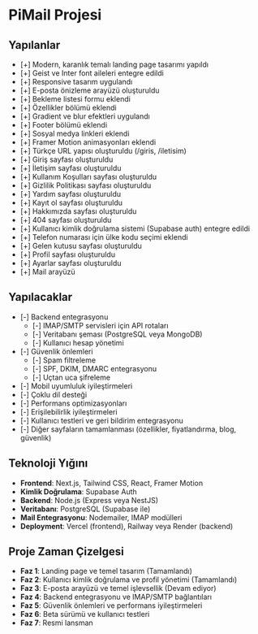 # PiMail Projesi

## Yapılanlar
- [+] Modern, karanlık temalı landing page tasarımı yapıldı
- [+] Geist ve Inter font aileleri entegre edildi
- [+] Responsive tasarım uygulandı
- [+] E-posta önizleme arayüzü oluşturuldu
- [+] Bekleme listesi formu eklendi
- [+] Özellikler bölümü eklendi
- [+] Gradient ve blur efektleri uygulandı
- [+] Footer bölümü eklendi
- [+] Sosyal medya linkleri eklendi
- [+] Framer Motion animasyonları eklendi
- [+] Türkçe URL yapısı oluşturuldu (/giris, /iletisim)
- [+] Giriş sayfası oluşturuldu
- [+] İletişim sayfası oluşturuldu
- [+] Kullanım Koşulları sayfası oluşturuldu
- [+] Gizlilik Politikası sayfası oluşturuldu
- [+] Yardım sayfası oluşturuldu
- [+] Kayıt ol sayfası oluşturuldu
- [+] Hakkımızda sayfası oluşturuldu
- [+] 404 sayfası oluşturuldu
- [+] Kullanıcı kimlik doğrulama sistemi (Supabase auth) entegre edildi
- [+] Telefon numarası için ülke kodu seçimi eklendi
- [+] Gelen kutusu sayfası oluşturuldu
- [+] Profil sayfası oluşturuldu
- [+] Ayarlar sayfası oluşturuldu
- [+] Mail arayüzü

## Yapılacaklar
- [-] Backend entegrasyonu
  - [-] IMAP/SMTP servisleri için API rotaları
  - [-] Veritabanı şeması (PostgreSQL veya MongoDB)
  - [-] Kullanıcı hesap yönetimi
- [-] Güvenlik önlemleri
  - [-] Spam filtreleme
  - [-] SPF, DKIM, DMARC entegrasyonu
  - [-] Uçtan uca şifreleme
- [-] Mobil uyumluluk iyileştirmeleri
- [-] Çoklu dil desteği
- [-] Performans optimizasyonları
- [-] Erişilebilirlik iyileştirmeleri
- [-] Kullanıcı testleri ve geri bildirim entegrasyonu
- [-] Diğer sayfaların tamamlanması (özellikler, fiyatlandırma, blog, güvenlik)

## Teknoloji Yığını
- **Frontend**: Next.js, Tailwind CSS, React, Framer Motion
- **Kimlik Doğrulama**: Supabase Auth
- **Backend**: Node.js (Express veya NestJS)
- **Veritabanı**: PostgreSQL (Supabase ile)
- **Mail Entegrasyonu**: Nodemailer, IMAP modülleri
- **Deployment**: Vercel (frontend), Railway veya Render (backend)

## Proje Zaman Çizelgesi
- **Faz 1**: Landing page ve temel tasarım (Tamamlandı)
- **Faz 2**: Kullanıcı kimlik doğrulama ve profil yönetimi (Tamamlandı)
- **Faz 3**: E-posta arayüzü ve temel işlevsellik (Devam ediyor)
- **Faz 4**: Backend entegrasyonu ve IMAP/SMTP bağlantıları
- **Faz 5**: Güvenlik önlemleri ve performans iyileştirmeleri
- **Faz 6**: Beta sürümü ve kullanıcı testleri
- **Faz 7**: Resmi lansman
